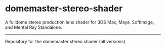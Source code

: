 # domemaster-stereo-shader #

A fulldome stereo production lens shader for 3DS Max, Maya, Softimage, and Mental Ray Standalone.

----------

Repository for the domemaster stereo shader (all versions)

